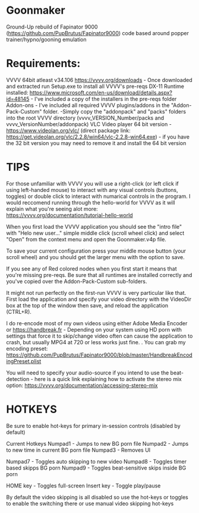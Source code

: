 # Goonmaker

Ground-Up rebuild of Fapinator 9000 (https://github.com/PupBrutus/Fapinator9000) code based around popper trainer/hypno/gooning emulation


Requirements: 
=========
VVVV 64bit atleast v34.106 https://vvvv.org/downloads
	- Once downloaded and extracted run Setup.exe to install all VVVV's pre-reqs
DX-11 Runtime installed: https://www.microsoft.com/en-us/download/details.aspx?id=48145 
	- I've included a copy of the installers in the pre-reqs folder
Addon-ons - I've included all required VVVV plugins/addons in the "Addon-Pack-Custom" folder. 
	-Simply copy the "addonpack" and "packs" folders into the root VVVV directory (vvvv_VERSION_Number/packs and vvvv_VersionNumber/addonpack)
VLC Video player 64 bit version - https://www.videolan.org/vlc/ (direct package link: https://get.videolan.org/vlc/2.2.8/win64/vlc-2.2.8-win64.exe) 
	- if you have the 32 bit version you may need to remove it and install the 64 bit version
	
TIPS
=========

For those unfamiliar with VVVV you will use a right-click (or left click if using left-handed mouse) to interact with any visual controls (buttons, toggles) or double click to interact with numarical controls in the program. I would reccomend running through the hello-world for VVVV as it will explain what you're seeing alot more: https://vvvv.org/documentation/tutorial-hello-world

When you first load the VVVV application you should see the "intro file" with "Helo new user..." simple middle click (scroll wheel click) and select "Open" from the context menu and open the Goonmaker.v4p file. 

To save your current configuration press your middle mouse button (your scroll wheel) and you should get the larger menu with the option to save. 

If you see any of Red colored nodes when you first start it means that you're missing pre-reqs. Be sure that all runtimes are installed correctly and you've copied over the Addon-Pack-Custom sub-folders.

It might not run perfectly on the first-run VVVV is very particular like that. First load the application and specify your video directory with the VideoDir box at the top of the window then save, and reload the application (CTRL+R). 

I do re-encode most of my own videos using either Adobe Media Encoder or https://handbreak.fr - Depending on your system using HD porn with settings that force it to skip/change video often can cause the application to crash, but usually MPG4 at 720 or less works just fine. . You can grab my encoding preset: https://github.com/PupBrutus/Fapinator9000/blob/master/HandbreakEncodingPreset.plist 

You will need to specify your audio-source if you intend to use the beat-detection - here is a quick link explaining how to activate the stereo mix option: https://vvvv.org/documentation/accessing-stereo-mix 


HOTKEYS
=========

Be sure to enable hot-keys for primary in-session controls (disabled by default)

Current Hotkeys
Numpad1 - Jumps to new BG porn file
Numpad2 - Jumps to new time in current BG porn file
Numpad3 - Removes UI

Numpad7 - Toggles auto skipping to new video
Numpad8 - Toggles timer based skipps  BG porn
Numpad9 - Toggles beat-sensitive skips inside BG porn

HOME key - Toggles full-screen
Insert key - Toggle play/pause

By default the video skipping is all disabled so use the hot-keys or toggles to enable the switching there or use manual video skipping hot-keys


